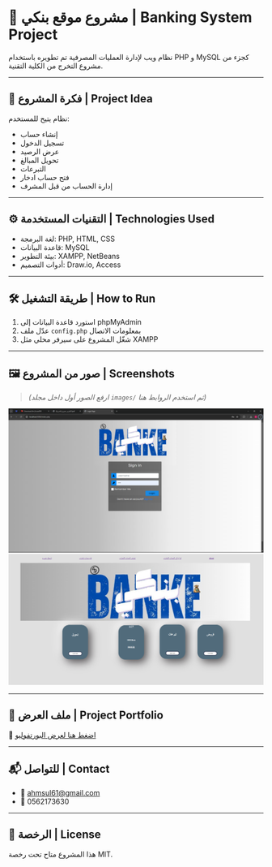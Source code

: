 # 💼 مشروع موقع بنكي | Banking System Project

نظام ويب لإدارة العمليات المصرفية تم تطويره باستخدام PHP و MySQL كجزء من مشروع التخرج من الكلية التقنية.

---

## 📌 فكرة المشروع | Project Idea

نظام يتيح للمستخدم:
- إنشاء حساب
- تسجيل الدخول
- عرض الرصيد
- تحويل المبالغ
- التبرعات
- فتح حساب ادخار
- إدارة الحساب من قبل المشرف

---

## ⚙️ التقنيات المستخدمة | Technologies Used

- لغة البرمجة: PHP, HTML, CSS
- قاعدة البيانات: MySQL
- بيئة التطوير: XAMPP, NetBeans
- أدوات التصميم: Draw.io, Access

---

## 🛠️ طريقة التشغيل | How to Run

1. استورد قاعدة البيانات إلى phpMyAdmin
2. عدّل ملف `config.php` بمعلومات الاتصال
3. شغّل المشروع على سيرفر محلي مثل XAMPP

---

## 🖼️ صور من المشروع | Screenshots

> *(ارفع الصور أول داخل مجلد `images/` ثم استخدم الروابط هنا)*

![Login Page](images/login_page.png)  
![Main Page](images/main_page.png)

---

## 📄 ملف العرض | Project Portfolio

📎 [اضغط هنا لعرض البورتفوليو](Portfolio.pdf)

---

## 📬 للتواصل | Contact

- 📧 ahmsul61@gmail.com  
- 📱 0562173630

---

## 📝 الرخصة | License

هذا المشروع متاح تحت رخصة MIT.
